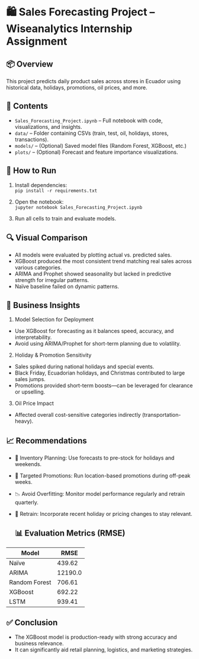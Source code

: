 # 🛍️ Sales Forecasting Project – Wiseanalytics Internship Assignment

## 📦 Overview
This project predicts daily product sales across stores in Ecuador using historical data, holidays, promotions, oil prices, and more.

## 📁 Contents
- `Sales_Forecasting_Project.ipynb` – Full notebook with code, visualizations, and insights.
- `data/` – Folder containing CSVs (train, test, oil, holidays, stores, transactions).
- `models/` – (Optional) Saved model files (Random Forest, XGBoost, etc.)
- `plots/` – (Optional) Forecast and feature importance visualizations.

## 🚀 How to Run
1. Install dependencies:  
   `pip install -r requirements.txt`

2. Open the notebook:  
   `jupyter notebook Sales_Forecasting_Project.ipynb`

3. Run all cells to train and evaluate models.

## 🔍 Visual Comparison
- All models were evaluated by plotting actual vs. predicted sales.
- XGBoost produced the most consistent trend matching real sales across various categories.
- ARIMA and Prophet showed seasonality but lacked in predictive strength for irregular patterns.
- Naïve baseline failed on dynamic patterns.

## 📌 Business Insights
1. Model Selection for Deployment
- Use XGBoost for forecasting as it balances speed, accuracy, and interpretability.
- Avoid using ARIMA/Prophet for short-term planning due to volatility.

2. Holiday & Promotion Sensitivity
- Sales spiked during national holidays and special events.
- Black Friday, Ecuadorian holidays, and Christmas contributed to large sales jumps.
- Promotions provided short-term boosts—can be leveraged for clearance or upselling.

3. Oil Price Impact
- Affected overall cost-sensitive categories indirectly (transportation-heavy).

## 📈 Recommendations
- 🏪 Inventory Planning: Use forecasts to pre-stock for holidays and weekends.
- 🎯 Targeted Promotions: Run location-based promotions during off-peak weeks.
- 📉 Avoid Overfitting: Monitor model performance regularly and retrain quarterly.
- 🔄 Retrain: Incorporate recent holiday or pricing changes to stay relevant.

  ## 📊 Evaluation Metrics (RMSE)
| Model         | RMSE   |
|---------------|--------|
| Naïve         | 439.62 |
| ARIMA         | 12190.0|
| Random Forest | 706.61 |
| XGBoost       | 692.22 |
| LSTM          | 939.41 |

## ✅ Conclusion
- The XGBoost model is production-ready with strong accuracy and business relevance.
- It can significantly aid retail planning, logistics, and marketing strategies.




